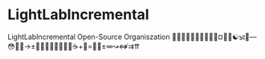 # LightLabIncremental
LightLabIncremental Open-Source Organiszation 🌈🏢🏡🧚🐁🌵🐸🌲🌌🍄¤🚀💎☯🕉👾—😳🧐🤔→±🗿🍀😇🍀🐝💞🧙🌈☕+💚=🐸🌃±∞↝⇎⇉⇈

